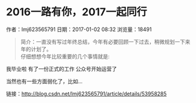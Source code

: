 # 2016一路有你，2017一起同行
作者：lmj623565791
日期：2017-01-02 08:32
浏览量：18491
> 简介：一直没有写过年终总结，今年有必要回顾一下过去，稍微规划一下来年的计划了。  
仔细想想今年比较重要的几个事情就是:


我毕业啦
有了一份正式的工作
公众号开始运营了


当然也有一些方面弱化了，比如...

 链接：http://blog.csdn.net/lmj623565791/article/details/53958285
